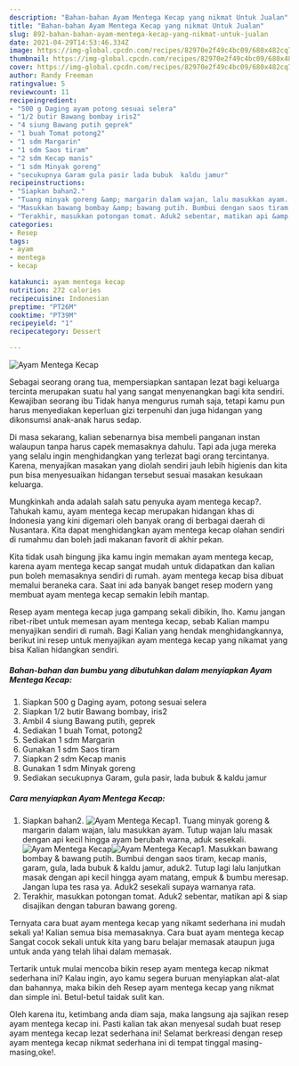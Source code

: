 ```yaml
---
description: "Bahan-bahan Ayam Mentega Kecap yang nikmat Untuk Jualan"
title: "Bahan-bahan Ayam Mentega Kecap yang nikmat Untuk Jualan"
slug: 892-bahan-bahan-ayam-mentega-kecap-yang-nikmat-untuk-jualan
date: 2021-04-29T14:53:46.334Z
image: https://img-global.cpcdn.com/recipes/82970e2f49c4bc09/680x482cq70/ayam-mentega-kecap-foto-resep-utama.jpg
thumbnail: https://img-global.cpcdn.com/recipes/82970e2f49c4bc09/680x482cq70/ayam-mentega-kecap-foto-resep-utama.jpg
cover: https://img-global.cpcdn.com/recipes/82970e2f49c4bc09/680x482cq70/ayam-mentega-kecap-foto-resep-utama.jpg
author: Randy Freeman
ratingvalue: 5
reviewcount: 11
recipeingredient:
- "500 g Daging ayam potong sesuai selera"
- "1/2 butir Bawang bombay iris2"
- "4 siung Bawang putih geprek"
- "1 buah Tomat potong2"
- "1 sdm Margarin"
- "1 sdm Saos tiram"
- "2 sdm Kecap manis"
- "1 sdm Minyak goreng"
- "secukupnya Garam gula pasir lada bubuk  kaldu jamur"
recipeinstructions:
- "Siapkan bahan2."
- "Tuang minyak goreng &amp; margarin dalam wajan, lalu masukkan ayam. Tutup wajan lalu masak dengan api kecil hingga ayam berubah warna, aduk sesekali."
- "Masukkan bawang bombay &amp; bawang putih. Bumbui dengan saos tiram, kecap manis, garam, gula, lada bubuk &amp; kaldu jamur, aduk2. Tutup lagi lalu lanjutkan masak dengan api kecil hingga ayam matang, empuk &amp; bumbu meresap. Jangan lupa tes rasa ya. Aduk2 sesekali supaya warnanya rata."
- "Terakhir, masukkan potongan tomat. Aduk2 sebentar, matikan api &amp; siap disajikan dengan taburan bawang goreng."
categories:
- Resep
tags:
- ayam
- mentega
- kecap

katakunci: ayam mentega kecap 
nutrition: 272 calories
recipecuisine: Indonesian
preptime: "PT26M"
cooktime: "PT39M"
recipeyield: "1"
recipecategory: Dessert

---
```



![Ayam Mentega Kecap](https://img-global.cpcdn.com/recipes/82970e2f49c4bc09/680x482cq70/ayam-mentega-kecap-foto-resep-utama.jpg)

Sebagai seorang orang tua, mempersiapkan santapan lezat bagi keluarga tercinta merupakan suatu hal yang sangat menyenangkan bagi kita sendiri. Kewajiban seorang ibu Tidak hanya mengurus rumah saja, tetapi kamu pun harus menyediakan keperluan gizi terpenuhi dan juga hidangan yang dikonsumsi anak-anak harus sedap.

Di masa  sekarang, kalian sebenarnya bisa membeli panganan instan walaupun tanpa harus capek memasaknya dahulu. Tapi ada juga mereka yang selalu ingin menghidangkan yang terlezat bagi orang tercintanya. Karena, menyajikan masakan yang diolah sendiri jauh lebih higienis dan kita pun bisa menyesuaikan hidangan tersebut sesuai masakan kesukaan keluarga. 



Mungkinkah anda adalah salah satu penyuka ayam mentega kecap?. Tahukah kamu, ayam mentega kecap merupakan hidangan khas di Indonesia yang kini digemari oleh banyak orang di berbagai daerah di Nusantara. Kita dapat menghidangkan ayam mentega kecap olahan sendiri di rumahmu dan boleh jadi makanan favorit di akhir pekan.

Kita tidak usah bingung jika kamu ingin memakan ayam mentega kecap, karena ayam mentega kecap sangat mudah untuk didapatkan dan kalian pun boleh memasaknya sendiri di rumah. ayam mentega kecap bisa dibuat memalui beraneka cara. Saat ini ada banyak banget resep modern yang membuat ayam mentega kecap semakin lebih mantap.

Resep ayam mentega kecap juga gampang sekali dibikin, lho. Kamu jangan ribet-ribet untuk memesan ayam mentega kecap, sebab Kalian mampu menyajikan sendiri di rumah. Bagi Kalian yang hendak menghidangkannya, berikut ini resep untuk menyajikan ayam mentega kecap yang nikamat yang bisa Kalian hidangkan sendiri.

<!--inarticleads1-->

##### Bahan-bahan dan bumbu yang dibutuhkan dalam menyiapkan Ayam Mentega Kecap:

1. Siapkan 500 g Daging ayam, potong sesuai selera
1. Siapkan 1/2 butir Bawang bombay, iris2
1. Ambil 4 siung Bawang putih, geprek
1. Sediakan 1 buah Tomat, potong2
1. Sediakan 1 sdm Margarin
1. Gunakan 1 sdm Saos tiram
1. Siapkan 2 sdm Kecap manis
1. Gunakan 1 sdm Minyak goreng
1. Sediakan secukupnya Garam, gula pasir, lada bubuk &amp; kaldu jamur




<!--inarticleads2-->

##### Cara menyiapkan Ayam Mentega Kecap:

1. Siapkan bahan2.
<img src="https://img-global.cpcdn.com/steps/5645ca5e6c2c62ce/160x128cq70/ayam-mentega-kecap-langkah-memasak-1-foto.jpg" alt="Ayam Mentega Kecap">1. Tuang minyak goreng &amp; margarin dalam wajan, lalu masukkan ayam. Tutup wajan lalu masak dengan api kecil hingga ayam berubah warna, aduk sesekali.
<img src="https://img-global.cpcdn.com/steps/a63331097698fdfb/160x128cq70/ayam-mentega-kecap-langkah-memasak-2-foto.jpg" alt="Ayam Mentega Kecap"><img src="https://img-global.cpcdn.com/steps/6867c56e6de798cb/160x128cq70/ayam-mentega-kecap-langkah-memasak-2-foto.jpg" alt="Ayam Mentega Kecap">1. Masukkan bawang bombay &amp; bawang putih. Bumbui dengan saos tiram, kecap manis, garam, gula, lada bubuk &amp; kaldu jamur, aduk2. Tutup lagi lalu lanjutkan masak dengan api kecil hingga ayam matang, empuk &amp; bumbu meresap. Jangan lupa tes rasa ya. Aduk2 sesekali supaya warnanya rata.
1. Terakhir, masukkan potongan tomat. Aduk2 sebentar, matikan api &amp; siap disajikan dengan taburan bawang goreng.




Ternyata cara buat ayam mentega kecap yang nikamt sederhana ini mudah sekali ya! Kalian semua bisa memasaknya. Cara buat ayam mentega kecap Sangat cocok sekali untuk kita yang baru belajar memasak ataupun juga untuk anda yang telah lihai dalam memasak.

Tertarik untuk mulai mencoba bikin resep ayam mentega kecap nikmat sederhana ini? Kalau ingin, ayo kamu segera buruan menyiapkan alat-alat dan bahannya, maka bikin deh Resep ayam mentega kecap yang nikmat dan simple ini. Betul-betul taidak sulit kan. 

Oleh karena itu, ketimbang anda diam saja, maka langsung aja sajikan resep ayam mentega kecap ini. Pasti kalian tak akan menyesal sudah buat resep ayam mentega kecap lezat sederhana ini! Selamat berkreasi dengan resep ayam mentega kecap nikmat sederhana ini di tempat tinggal masing-masing,oke!.

